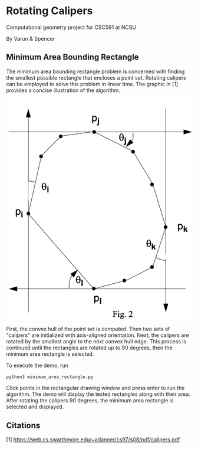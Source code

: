 # Rotating Calipers
Computational geometry project for CSC591 at NCSU


By Varun & Spencer

## Minimum Area Bounding Rectangle
The minimum area bounding rectangle problem is concerned with finding the smallest possible rectangle that encloses a 
point set. Rotating calipers can be employed to solve this problem in linear time. The graphic in [1] provides a concise
illustration of the algorithm.

![image](min_area_rect.png)

First, the convex hull of the point set is computed. Then two sets of "calipers" are initialized with axis-aligned 
orientation. Next, the calipers are rotated by the smallest angle to the next convex hull edge. This process is 
continued until the rectangles are rotated up to 90 degrees, then the minimum area rectangle is selected.


To execute the demo, run
```
python3 minimum_area_rectangle.py
```
Click points in the rectangular drawing window and press enter to run the algorithm. The demo will display the tested 
rectangles along with their area. After rotating the calipers 90 degrees, the minimum area rectangle is selected and 
displayed.

## Citations

[1] https://web.cs.swarthmore.edu/~adanner/cs97/s08/pdf/calipers.pdf